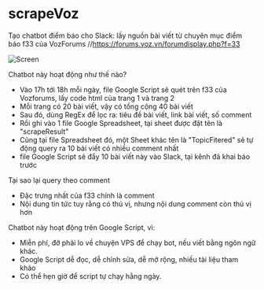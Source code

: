 # scrapeVoz
Tạo chatbot điểm báo cho Slack: lấy nguồn bài viết từ chuyên mục điểm báo f33 của VozForums
//https://forums.voz.vn/forumdisplay.php?f=33


![Screen](https://2.pik.vn/20181bb69e70-2330-4e8e-a234-a2b99588693e.png)

Chatbot này hoạt động như thế nào?
- Vào 17h tới 18h mỗi ngày, file Google Script sẽ quét trên f33 của Vozforums, lấy code html của trang 1 và trang 2
- Mỗi trang có 20 bài viết, vậy có tổng cộng 40 bài viết
- Sau đó, dùng RegEx để lọc ra: tiêu đề bài viết, link bài viết, số comment
- Rồi ghi vào 1 file Google Spreadsheet, tại sheet được đặt tên là "scrapeResult"
- Cũng tại file Spreadsheet đó, một Sheet khác tên là "TopicFitered" sẽ tự động query ra 10 bài viết có nhiều comment nhất
- file Google Script sẽ đẩy 10 bài viết này vào Slack, tại kênh đã khai báo trước

Tại sao lại query theo comment
- Đặc trưng nhất của f33 chính là comment
- Nội dung tin tức tuy rằng có thú vị, nhưng nội dung comment còn thú vị hơn

Chatbot này hoạt động trên Google Script, vì:
- Miễn phí, đỡ phải lo về chuyện VPS để chạy bot, nếu viết bằng ngôn ngữ khác.
- Google Script dễ đọc, dễ chỉnh sửa, dễ mở rộng, nhiều tài liệu tham khảo
- Có thể hẹn giờ để script tự chạy hằng ngày.
